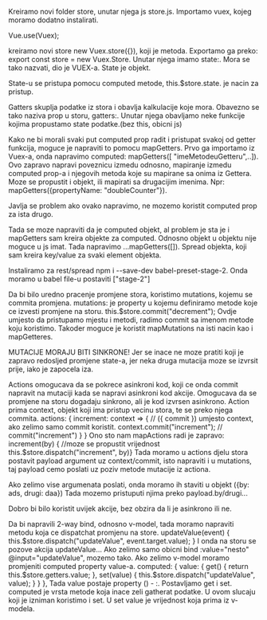 Kreiramo novi folder store, unutar njega js store.js.
Importamo vuex, kojeg moramo dodatno instalirati.

Vue.use(Vuex);

kreiramo novi store new Vuex.store({}), koji je metoda.
Exportamo ga preko: export const store = new Vuex.Store.
Unutar njega imamo state:. Mora se tako nazvati, dio je VUEX-a.
State je objekt.

State-u se pristupa pomocu computed metode,
this.$store.state. je nacin za pristup.

Gatters skuplja podatke iz stora i obavlja kalkulacije koje mora.
Obavezno se tako naziva prop u storu, gatters:.
Unutar njega obavljamo neke funkcije kojima propustamo state podatke.(bez this, obicni js)

Kako ne bi morali svaki put computed prop radit i pristupat svakoj od getter funkcija,
moguce je napraviti to pomocu mapGetters. Prvo ga importamo iz Vuex-a,
onda napravimo computed: mapGetters([ "imeMetodeuGetteru",..]).
Ovo zapravo napravi poveznicu izmedu odnosno,
mapiranje izmedu computed prop-a i njegovih metoda koje su mapirane sa onima iz Gettera.
Moze se propustit i objekt,
ili mapirati sa drugacijim imenima.
Npr: mapGetters({propertyName: "doubleCounter"}).

Javlja se problem ako ovako napravimo, ne mozemo koristit computed prop za ista drugo.

Tada se moze napraviti da je computed objekt, al problem je sta je i mapGetters sam kreira objekte za computed.
Odnosno objekt u objektu nije moguce u js imat.
Tada napravimo ...mapGetters([]). Spread objekta, koji sam kreira key/value za svaki element objekta.

Instaliramo za rest/spread npm i --save-dev babel-preset-stage-2.
Onda moramo u babel file-u postaviti ["stage-2"]

Da bi bilo uredno pracenje promjene stora, koristimo mutations, kojemu se commita promjena.
mutations: je property u kojemu definiramo metode koje ce izvesti promjene na storu.
this.$store.commit("decrement");
Ovdje umjesto da pristupamo mjestu i metodi, radimo commit sa imenom metode koju koristimo.
Takoder moguce je koristit mapMutations na isti nacin kao i mapGetteres.

MUTACIJE MORAJU BITI SINKRONE! Jer se inace ne moze pratiti koji je zapravo redosljed promjene state-a,
jer neka druga mutacija moze se izvrsit prije, iako je zapocela iza.

Actions omogucava da se pokrece asinkroni kod,
koji ce onda commit napravit na mutaciji kada se napravi asinkroni kod akcije.
Omogucava da se promjene na storu dogadaju sinkrono, ali je kod izvrsen asinkrono.
Action prima context, objekt koji ima pristup vecinu stora, te se preko njega commita.
actions: {
    increment: context => { // ({ commit }) umjesto context, ako zelimo samo commit koristit.
      context.commit("increment"); // commit("increment")
    }
  }
Ono sto nam mapActions radi je zapravo:
increment(by) { //moze se propustit vrijednost
this.$store.dispatch("increment", by)}
Tada moramo u actions djelu stora postavit payload argument uz context/commit,
isto napraviti i u mutations, taj payload cemo poslati uz poziv metode mutacije iz actiona.

Ako zelimo vise argumenata poslati, onda moramo ih staviti u objekt ({by: ads, drugi: daa})
Tada mozemo pristuputi njima preko payload.by/drugi...

Dobro bi bilo koristit uvijek akcije, bez obzira da li je asinkrono ili ne.

Da bi napravili 2-way bind, odnosno v-model, tada moramo napraviti metodu koja ce dispatchat promjenu na store.
updateValue(event) {
      this.$store.dispatch("updateValue", event.target.value);
    }
I onda na storu se pozove akcija updateValue...
Ako zelimo samo obicni bind :value="nesto" @input="updateValue", mozemo tako.
Ako zelimo v-model moramo promjeniti computed property value-a.
computed: {
    value: {
      get() {
        return this.$store.getters.value;
      },
      set(value) {
        this.$store.dispatch("updateValue", value);
      }
    }
  },
Tada value postaje property () - :.
Postavljamo get i set.
computed je vrsta metode koja inace zeli gatherat podatke.
U ovom slucaju koji je izniman koristimo i set.
U set value je vrijednost koja prima iz v-modela.
